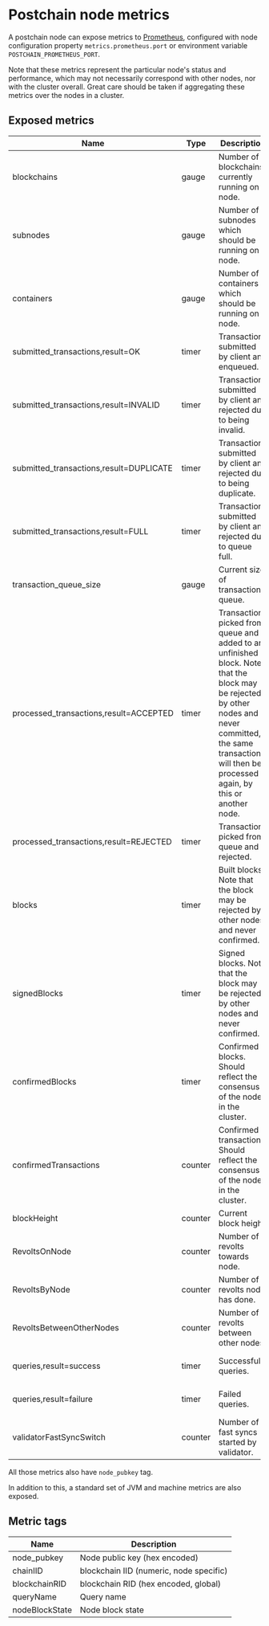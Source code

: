 # Postchain node metrics

A postchain node can expose metrics to [Prometheus](https://prometheus.io/), configured with node configuration property
`metrics.prometheus.port` or environment variable `POSTCHAIN_PROMETHEUS_PORT`.

Note that these metrics represent the particular node's status and performance, which may not necessarily correspond
with other nodes, nor with the cluster overall. Great care should be taken if aggregating these metrics over the
nodes in a cluster.

## Exposed metrics

| Name                                    | Type    | Description                                                                                                                                                                                                          | Tags                                    |
|-----------------------------------------|---------|----------------------------------------------------------------------------------------------------------------------------------------------------------------------------------------------------------------------|-----------------------------------------| 
| blockchains                             | gauge   | Number of blockchains currently running on node.                                                                                                                                                                     |                                         |
| subnodes                                | gauge   | Number of subnodes which should be running on node.                                                                                                                                                                  |                                         |
| containers                              | gauge   | Number of containers which should be running on node.                                                                                                                                                                |                                         |
| submitted_transactions,result=OK        | timer   | Transactions submitted by client and enqueued.                                                                                                                                                                       | chainIID, blockchainRID                 |
| submitted_transactions,result=INVALID   | timer   | Transactions submitted by client and rejected due to being invalid.                                                                                                                                                  | chainIID, blockchainRID                 |
| submitted_transactions,result=DUPLICATE | timer   | Transactions submitted by client and rejected due to being duplicate.                                                                                                                                                | chainIID, blockchainRID                 |
| submitted_transactions,result=FULL      | timer   | Transactions submitted by client and rejected due to queue full.                                                                                                                                                     | chainIID, blockchainRID                 |
| transaction_queue_size                  | gauge   | Current size of transaction queue.                                                                                                                                                                                   | chainIID, blockchainRID                 |
| processed_transactions,result=ACCEPTED  | timer   | Transactions picked from queue and added to an unfinished block. Note that the block may be rejected by other nodes and never committed, the same transaction will then be processed again, by this or another node. | chainIID, blockchainRID                 |
| processed_transactions,result=REJECTED  | timer   | Transactions picked from queue and rejected.                                                                                                                                                                         | chainIID, blockchainRID                 |
| blocks                                  | timer   | Built blocks. Note that the block may be rejected by other nodes and never confirmed.                                                                                                                                | chainIID, blockchainRID                 | 
| signedBlocks                            | timer   | Signed blocks. Note that the block may be rejected by other nodes and never confirmed.                                                                                                                               | chainIID, blockchainRID                 | 
| confirmedBlocks                         | timer   | Confirmed blocks. Should reflect the consensus of the nodes in the cluster.                                                                                                                                          | chainIID, blockchainRID                 | 
| confirmedTransactions                   | counter | Confirmed transactions. Should reflect the consensus of the nodes in the cluster.                                                                                                                                    | chainIID, blockchainRID                 | 
| blockHeight                             | counter | Current block height.                                                                                                                                                                                                | chainIID, blockchainRID                 |
| RevoltsOnNode                           | counter | Number of revolts towards node.                                                                                                                                                                                      |                                         |
| RevoltsByNode                           | counter | Number of revolts node has done.                                                                                                                                                                                     |                                         |
| RevoltsBetweenOtherNodes                | counter | Number of revolts between other nodes.                                                                                                                                                                               |                                         |
| queries,result=success                  | timer   | Successful queries.                                                                                                                                                                                                  | chainIID, blockchainRID, queryName      |
| queries,result=failure                  | timer   | Failed queries.                                                                                                                                                                                                      | chainIID, blockchainRID, queryName      |
| validatorFastSyncSwitch                 | counter | Number of fast syncs started by validator.                                                                                                                                                                           | chainIID, blockchainRID, nodeBlockState | 

All those metrics also have `node_pubkey` tag.

In addition to this, a standard set of JVM and machine metrics are also exposed.

## Metric tags

| Name           | Description                             |
|----------------|-----------------------------------------|
| node_pubkey    | Node public key (hex encoded)           |
| chainIID       | blockchain IID (numeric, node specific) |
| blockchainRID  | blockchain RID (hex encoded, global)    |
| queryName      | Query name                              |
| nodeBlockState | Node block state                        |
